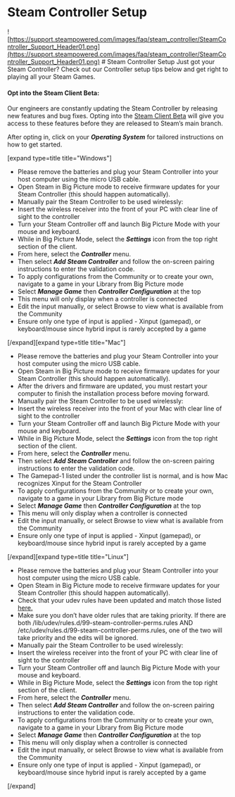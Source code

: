 # Steam Controller Setup

![https://support.steampowered.com/images/faq/steam_controller/SteamController_Support_Header01.png](https://support.steampowered.com/images/faq/steam_controller/SteamController_Support_Header01.png)  # Steam Controller Setup
Just got your Steam Controller? Check out our Controller setup tips below and get right to playing all your Steam Games.  
  
#### Opt into the Steam Client Beta:
Our engineers are constantly updating the Steam Controller by releasing new features and bug fixes. Opting into the [Steam Client Beta](https://steamcommunity.com/groups/SteamClientBeta/discussions/1/864957817328247556/) will give you access to these features before they are released to Steam’s main branch.  
  
After opting in, click on your ***Operating System*** for tailored instructions on how to get started.  
  
[expand type=title title="Windows"]
* Please remove the batteries and plug your Steam Controller into your host computer using the micro USB cable.
* Open Steam in Big Picture mode to receive firmware updates for your Steam Controller (this should happen automatically).
* Manually pair the Steam Controller to be used wirelessly:
* Insert the wireless receiver into the front of your PC with clear line of sight to the controller
* Turn your Steam Controller off and launch Big Picture Mode with your mouse and keyboard.
* While in Big Picture Mode, select the ***Settings*** icon from the top right section of the client.
* From here, select the ***Controller*** menu.
* Then select ***Add Steam Controller*** and follow the on-screen pairing instructions to enter the validation code.
* To apply configurations from the Community or to create your own, navigate to a game in your Library from Big Picture mode
* Select ***Manage Game*** then ***Controller Configuration*** at the top
* This menu will only display when a controller is connected
* Edit the input manually, or select Browse to view what is available from the Community
* Ensure only one type of input is applied - Xinput (gamepad), or keyboard/mouse since hybrid input is rarely accepted by a game

 [/expand][expand type=title title="Mac"]
* Please remove the batteries and plug your Steam Controller into your host computer using the micro USB cable.
* Open Steam in Big Picture mode to receive firmware updates for your Steam Controller (this should happen automatically).
* After the drivers and firmware are updated, you must restart your computer to finish the installation process before moving forward.
* Manually pair the Steam Controller to be used wirelessly:
* Insert the wireless receiver into the front of your Mac with clear line of sight to the controller
* Turn your Steam Controller off and launch Big Picture Mode with your mouse and keyboard.
* While in Big Picture Mode, select the ***Settings*** icon from the top right section of the client.
* From here, select the ***Controller*** menu.
* Then select ***Add Steam Controller*** and follow the on-screen pairing instructions to enter the validation code.
* The Gamepad-1 listed under the controller list is normal, and is how Mac recognizes Xinput for the Steam Controller
* To apply configurations from the Community or to create your own, navigate to a game in your Library from Big Picture mode
* Select ***Manage Game*** then ***Controller Configuration*** at the top
* This menu will only display when a controller is connected
* Edit the input manually, or select Browse to view what is available from the Community
* Ensure only one type of input is applied - Xinput (gamepad), or keyboard/mouse since hybrid input is rarely accepted by a game

 [/expand][expand type=title title="Linux"]
* Please remove the batteries and plug your Steam Controller into your host computer using the micro USB cable.
* Open Steam in Big Picture mode to receive firmware updates for your Steam Controller (this should happen automatically).
* Check that your udev rules have been updated and match those listed [here.](https://steamcommunity.com/app/353370/discussions/0/490123197956024380/)
* Make sure you don’t have older rules that are taking priority. If there are both /lib/udev/rules.d/99-steam-controller-perms.rules AND /etc/udev/rules.d/99-steam-controller-perms.rules, one of the two will take priority and the edits will be ignored.
* Manually pair the Steam Controller to be used wirelessly:
* Insert the wireless receiver into the front of your PC with clear line of sight to the controller
* Turn your Steam Controller off and launch Big Picture Mode with your mouse and keyboard.
* While in Big Picture Mode, select the ***Settings*** icon from the top right section of the client.
* From here, select the ***Controller*** menu.
* Then select ***Add Steam Controller*** and follow the on-screen pairing instructions to enter the validation code.
* To apply configurations from the Community or to create your own, navigate to a game in your Library from Big Picture mode
* Select ***Manage Game*** then ***Controller Configuration*** at the top
* This menu will only display when a controller is connected
* Edit the input manually, or select Browse to view what is available from the Community
* Ensure only one type of input is applied - Xinput (gamepad), or keyboard/mouse since hybrid input is rarely accepted by a game

 [/expand]